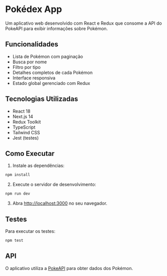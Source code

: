 # Pokédex App

Um aplicativo web desenvolvido com React e Redux que consome a API do PokeAPI para exibir informações sobre Pokémon.

## Funcionalidades

- Lista de Pokémon com paginação
- Busca por nome
- Filtro por tipo
- Detalhes completos de cada Pokémon
- Interface responsiva
- Estado global gerenciado com Redux

## Tecnologias Utilizadas

- React 18
- Next.js 14
- Redux Toolkit
- TypeScript
- Tailwind CSS
- Jest (testes)

## Como Executar

1. Instale as dependências:
```bash
npm install
```

2. Execute o servidor de desenvolvimento:
```bash
npm run dev
```

3. Abra [http://localhost:3000](http://localhost:3000) no seu navegador.

## Testes

Para executar os testes:
```bash
npm test
```

## API

O aplicativo utiliza a [PokeAPI](https://pokeapi.co/) para obter dados dos Pokémon. 